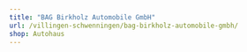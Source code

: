 ```yaml
---
title: "BAG Birkholz Automobile GmbH"
url: /villingen-schwenningen/bag-birkholz-automobile-gmbh/
shop: Autohaus
---
```

